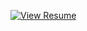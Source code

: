 [![View Resume](https://img.shields.io/badge/View%20Resume-PDF-blue?style=for-the-badge)](https://demetri3.github.io/ResumeQR/Resume.pdf)
